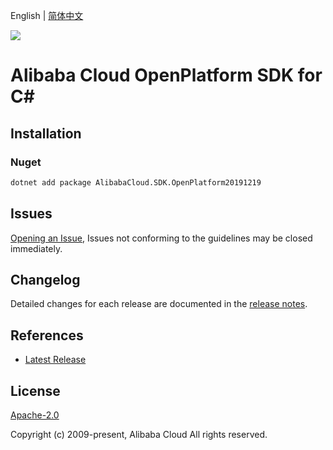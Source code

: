 English | [简体中文](README-CN.md)

![](https://aliyunsdk-pages.alicdn.com/icons/AlibabaCloud.svg)

# Alibaba Cloud OpenPlatform SDK for C#

## Installation

### Nuget

```bash
dotnet add package AlibabaCloud.SDK.OpenPlatform20191219
```

## Issues

[Opening an Issue](https://github.com/aliyun/alibabacloud-csharp-sdk/issues/new), Issues not conforming to the guidelines may be closed immediately.

## Changelog

Detailed changes for each release are documented in the [release notes](./ChangeLog.md).

## References

* [Latest Release](https://github.com/aliyun/alibabacloud-csharp-sdk/)

## License

[Apache-2.0](http://www.apache.org/licenses/LICENSE-2.0)

Copyright (c) 2009-present, Alibaba Cloud All rights reserved.
